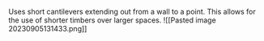 Uses short cantilevers extending out from a wall to a point. This allows for the use of shorter timbers over larger spaces. 
![[Pasted image 20230905131433.png]]
